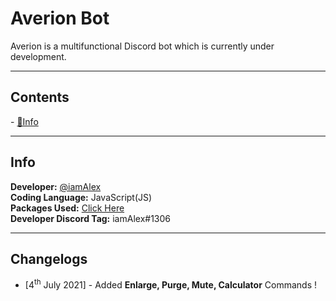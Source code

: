 <h1> Averion Bot </h1>
Averion is a multifunctional Discord bot which is currently under development.
<hr>

<h2>Contents</h2>
- <a href = "https://github.com/iamAlex107/Averion-bot#info"> 🍞Info </a>

<hr>

<h2>Info</h2>
<p><b>Developer:</b> <a href = "https://github.com/iamAlex107">@iamAlex</a> <br>
  <b>Coding Language:</b> JavaScript(JS) <br>
  <b>Packages Used:</b> <a href = "https://github.com/iamAlex107/Averion-bot/blob/main/package.json">Click Here</a><br>
  <b>Developer Discord Tag:</b> iamAlex#1306 <br>
</p>

<hr>

<h2>Changelogs</h2>
<div>
  <ul>
    <li>[4<sup>th</sup> July 2021] - Added <b>Enlarge, Purge, Mute, Calculator</b> Commands !</li>
  </ul>
</div>
